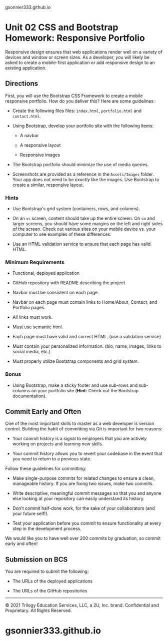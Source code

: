 gsonnier333.github.io

# Unit 02 CSS and Bootstrap Homework: Responsive Portfolio

Responsive design ensures that web applications render well on a variety of devices and window or screen sizes. As a developer, you will likely be asked to create a mobile-first application or add responsive design to an existing application.

## Directions

First, you will use the Bootstrap CSS Framework to create a mobile responsive portfolio. How do you deliver this? Here are some guidelines:

-   Create the following files files: `index.html`, `portfolio.html` and `contact.html`.

-   Using Bootstrap, develop your portfolio site with the following items:

    -   A navbar

    -   A responsive layout

    -   Responsive images

-   The Bootstrap portfolio should minimize the use of media queries.

-   Screenshots are provided as a reference in the `Assets/Images` folder. Your app does not need to be _exactly_ like the images. Use Bootstrap to create a similar, responsive layout.

### Hints

-   Use Bootstrap's grid system (containers, rows, and columns).

-   On an `xs` screen, content should take up the entire screen. On `sm` and larger screens, you should have some margins on the left and right sides of the screen. Check out various sites on your mobile device vs. your computer to see examples of these differences.

-   Use an HTML validation service to ensure that each page has valid HTML.

### Minimum Requirements

-   Functional, deployed application

-   GitHub repository with README describing the project

-   Navbar must be consistent on each page.

-   Navbar on each page must contain links to Home/About, Contact, and Portfolio pages.

-   All links must work.

-   Must use semantic html.

-   Each page must have valid and correct HTML. (use a validation service)

-   Must contain your personalized information. (bio, name, images, links to social media, etc.)

-   Must properly utilize Bootstrap components and grid system.

### Bonus

-   Using Bootstrap, make a sticky footer and use sub-rows and sub-columns on your portfolio site (**Hint:** Check out the Bootstrap documentation).

## Commit Early and Often

One of the most important skills to master as a web developer is version control. Building the habit of committing via Git is important for two reasons:

-   Your commit history is a signal to employers that you are actively working on projects and learning new skills.

-   Your commit history allows you to revert your codebase in the event that you need to return to a previous state.

Follow these guidelines for committing:

-   Make single-purpose commits for related changes to ensure a clean, manageable history. If you are fixing two issues, make two commits.

-   Write descriptive, meaningful commit messages so that you and anyone else looking at your repository can easily understand its history.

-   Don't commit half-done work, for the sake of your collaborators (and your future self!).

-   Test your application before you commit to ensure functionality at every step in the development process.

We would like you to have well over 200 commits by graduation, so commit early and often!

## Submission on BCS

You are required to submit the following:

-   The URLs of the deployed applications

-   The URLs of the GitHub repositories

---

© 2021 Trilogy Education Services, LLC, a 2U, Inc. brand. Confidential and Proprietary. All Rights Reserved.

# gsonnier333.github.io
